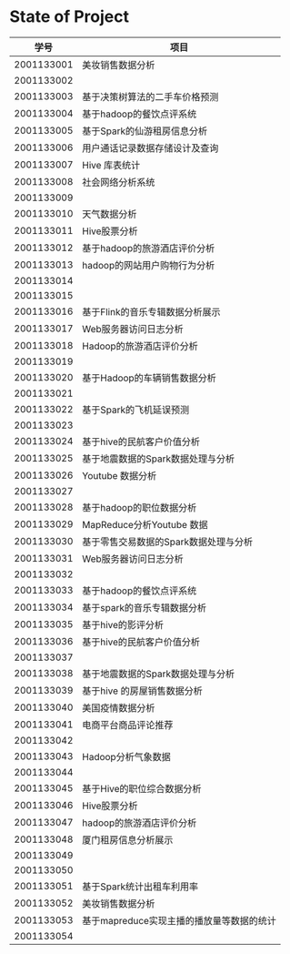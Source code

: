 # State of Project



| 学号       | 项目                           |
| ---------- | ------------------------------ |
| 2001133001 | 美妆销售数据分析 |
| 2001133002 |                                |
| 2001133003 | 基于决策树算法的二手车价格预测 |
| 2001133004 | 基于hadoop的餐饮点评系统       |
| 2001133005 | 基于Spark的仙游租房信息分析 |
| 2001133006 | 用户通话记录数据存储设计及查询 |
| 2001133007 | Hive 库表统计 |
| 2001133008 | 社会网络分析系统 |
| 2001133009 |                                |
| 2001133010 | 天气数据分析                               |
| 2001133011 | Hive股票分析                   |
| 2001133012 | 基于hadoop的旅游酒店评价分析 |
| 2001133013 | hadoop的网站用户购物行为分析 |
| 2001133014 |                                |
| 2001133015 |                                |
| 2001133016 | 基于Flink的音乐专辑数据分析展示 |
| 2001133017 | Web服务器访问日志分析          |
| 2001133018 | Hadoop的旅游酒店评价分析       |
| 2001133019 |                                |
| 2001133020 | 基于Hadoop的车辆销售数据分析 |
| 2001133021 |                                |
| 2001133022 | 基于Spark的飞机延误预测        |
| 2001133023 |                                |
| 2001133024 | 基于hive的民航客户价值分析 |
| 2001133025 | 基于地震数据的Spark数据处理与分析 |
| 2001133026 | Youtube 数据分析 |
| 2001133027 |                                |
| 2001133028 | 基于hadoop的职位数据分析 |
| 2001133029 | MapReduce分析Youtube 数据 |
| 2001133030 | 基于零售交易数据的Spark数据处理与分析 |
| 2001133031 | Web服务器访问日志分析          |
| 2001133032 |                                |
| 2001133033 | 基于hadoop的餐饮点评系统       |
| 2001133034 | 基于spark的音乐专辑数据分析 |
| 2001133035 | 基于hive的影评分析 |
| 2001133036 | 基于hive的民航客户价值分析 |
| 2001133037 |                                |
| 2001133038 | 基于地震数据的Spark数据处理与分析 |
| 2001133039 | 基于hive 的房屋销售数据分析 |
| 2001133040 | 美国疫情数据分析 |
| 2001133041 | 电商平台商品评论推荐           |
| 2001133042 |                                |
| 2001133043 | Hadoop分析气象数据             |
| 2001133044 |                                |
| 2001133045 | 基于Hive的职位综合数据分析     |
| 2001133046 | Hive股票分析                   |
| 2001133047 | hadoop的旅游酒店评价分析 |
| 2001133048 | 厦门租房信息分析展示 |
| 2001133049 |                                |
| 2001133050 |                                |
| 2001133051 | 基于Spark统计出租车利用率      |
| 2001133052 | 美妆销售数据分析 |
| 2001133053 | 基于mapreduce实现主播的播放量等数据的统计 |
| 2001133054 |                                |
